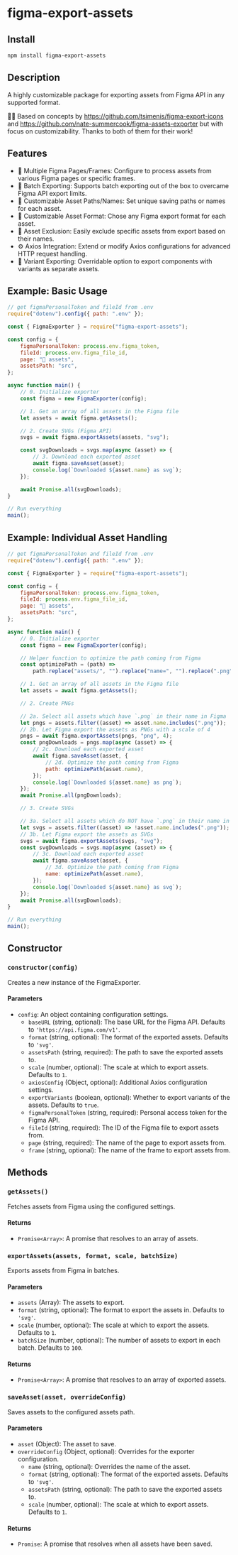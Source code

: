 # figma-export-assets

## Install

```bash
npm install figma-export-assets
```

## Description

A highly customizable package for exporting assets from Figma API in any supported format.

🙏🏻 Based on concepts by https://github.com/tsimenis/figma-export-icons and https://github.com/nate-summercook/figma-assets-exporter but with focus on customizability. Thanks to both of them for their work!

## Features

-   📄 Multiple Figma Pages/Frames: Configure to process assets from various Figma pages or specific frames.
-   🔄 Batch Exporting: Supports batch exporting out of the box to overcame Figma API export limits.
-   📁 Customizable Asset Paths/Names: Set unique saving paths or names for each asset.
-   🌈 Customizable Asset Format: Chose any Figma export format for each asset.
-   🚫 Asset Exclusion: Easily exclude specific assets from export based on their names.
-   ⚙️ Axios Integration: Extend or modify Axios configurations for advanced HTTP request handling.
-   🌟 Variant Exporting: Overridable option to export components with variants as separate assets.

## Example: Basic Usage

```js
// get figmaPersonalToken and fileId from .env
require("dotenv").config({ path: ".env" });

const { FigmaExporter } = require("figma-export-assets");

const config = {
	figmaPersonalToken: process.env.figma_token,
	fileId: process.env.figma_file_id,
	page: "📎 assets",
	assetsPath: "src",
};

async function main() {
	// 0. Initialize exporter
	const figma = new FigmaExporter(config);

	// 1. Get an array of all assets in the Figma file
	let assets = await figma.getAssets();

	// 2. Create SVGs (Figma API)
	svgs = await figma.exportAssets(assets, "svg");

	const svgDownloads = svgs.map(async (asset) => {
		// 3. Download each exported asset
		await figma.saveAsset(asset);
		console.log(`Downloaded ${asset.name} as svg`);
	});

	await Promise.all(svgDownloads);
}

// Run everything
main();
```

## Example: Individual Asset Handling

```js
// get figmaPersonalToken and fileId from .env
require("dotenv").config({ path: ".env" });

const { FigmaExporter } = require("figma-export-assets");

const config = {
	figmaPersonalToken: process.env.figma_token,
	fileId: process.env.figma_file_id,
	page: "📎 assets",
	assetsPath: "src",
};

async function main() {
	// 0. Initialize exporter
	const figma = new FigmaExporter(config);

	// Helper function to optimize the path coming from Figma
	const optimizePath = (path) =>
		path.replace("assets/", "").replace("name=", "").replace(".png", "");

	// 1. Get an array of all assets in the Figma file
	let assets = await figma.getAssets();

	// 2. Create PNGs

	// 2a. Select all assets which have `.png` in their name in Figma
	let pngs = assets.filter((asset) => asset.name.includes(".png"));
	// 2b. Let Figma export the assets as PNGs with a scale of 4
	pngs = await figma.exportAssets(pngs, "png", 4);
	const pngDownloads = pngs.map(async (asset) => {
		// 2c. Download each exported asset
		await figma.saveAsset(asset, {
			// 2d. Optimize the path coming from Figma
			path: optimizePath(asset.name),
		});
		console.log(`Downloaded ${asset.name} as png`);
	});
	await Promise.all(pngDownloads);

	// 3. Create SVGs

	// 3a. Select all assets which do NOT have `.png` in their name in Figma
	let svgs = assets.filter((asset) => !asset.name.includes(".png"));
	// 3b. Let Figma export the assets as SVGs
	svgs = await figma.exportAssets(svgs, "svg");
	const svgDownloads = svgs.map(async (asset) => {
		// 3c. Download each exported asset
		await figma.saveAsset(asset, {
			// 3d. Optimize the path coming from Figma
			name: optimizePath(asset.name),
		});
		console.log(`Downloaded ${asset.name} as svg`);
	});
	await Promise.all(svgDownloads);
}

// Run everything
main();
```

## Constructor

### `constructor(config)`

Creates a new instance of the FigmaExporter.

#### Parameters

-   `config`: An object containing configuration settings.
    -   `baseURL` (string, optional): The base URL for the Figma API. Defaults to `'https://api.figma.com/v1'`.
    -   `format` (string, optional): The format of the exported assets. Defaults to `'svg'`.
    -   `assetsPath` (string, required): The path to save the exported assets to.
    -   `scale` (number, optional): The scale at which to export assets. Defaults to `1`.
    -   `axiosConfig` (Object, optional): Additional Axios configuration settings.
    -   `exportVariants` (boolean, optional): Whether to export variants of the assets. Defaults to `true`.
    -   `figmaPersonalToken` (string, required): Personal access token for the Figma API.
    -   `fileId` (string, required): The ID of the Figma file to export assets from.
    -   `page` (string, required): The name of the page to export assets from.
    -   `frame` (string, optional): The name of the frame to export assets from.

## Methods

### `getAssets()`

Fetches assets from Figma using the configured settings.

#### Returns

-   `Promise<Array>`: A promise that resolves to an array of assets.

### `exportAssets(assets, format, scale, batchSize)`

Exports assets from Figma in batches.

#### Parameters

-   `assets` (Array): The assets to export.
-   `format` (string, optional): The format to export the assets in. Defaults to `'svg'`.
-   `scale` (number, optional): The scale at which to export the assets. Defaults to `1`.
-   `batchSize` (number, optional): The number of assets to export in each batch. Defaults to `100`.

#### Returns

-   `Promise<Array>`: A promise that resolves to an array of exported assets.

### `saveAsset(asset, overrideConfig)`

Saves assets to the configured assets path.

#### Parameters

-   `asset` (Object): The asset to save.
-   `overrideConfig` (Object, optional): Overrides for the exporter configuration.
    -   `name` (string, optional): Overrides the name of the asset.
    -   `format` (string, optional): The format of the exported assets. Defaults to `'svg'`.
    -   `assetsPath` (string, optional): The path to save the exported assets to.
    -   `scale` (number, optional): The scale at which to export assets. Defaults to `1`.

#### Returns

-   `Promise`: A promise that resolves when all assets have been saved.
